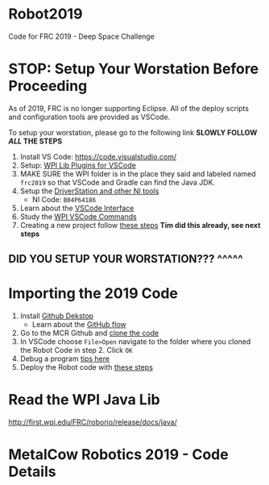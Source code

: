 # Robot2019
Code for FRC 2019 - Deep Space Challenge

# **STOP**: Setup Your Worstation Before Proceeding

As of 2019, FRC is no longer supporting Eclipse.
All of the deploy scripts and configuration tools are provided as VSCode.

To setup your worstation, please go to the following link
**SLOWLY FOLLOW _ALL_ THE STEPS**
1. Install VS Code:  https://code.visualstudio.com/
2. Setup: [WPI Lib Plugins for VSCode](https://wpilib.screenstepslive.com/s/currentCS/m/java/l/1027503-installing-c-and-java-development-tools-for-frc)
3. MAKE SURE the WPI folder is in the place they said and labeled named `frc2019` so that VSCode and Gradle can find the Java JDK.
4. Setup the [DriverStation and other NI tools]( https://wpilib.screenstepslive.com/s/currentCS/m/java/l/1027504-installing-the-frc-update-suite-all-languages)
     - NI Code: `B04P64186`
5. Learn about the [VSCode Interface](https://code.visualstudio.com/docs/getstarted/userinterface)
6. Study the [WPI VSCode Commands](https://wpilib.screenstepslive.com/s/currentCS/m/java/l/1027552-wpilib-commands-in-vscode)
7. Creating a new project follow [these steps](https://wpilib.screenstepslive.com/s/currentCS/m/java/l/1027062-creating-a-robot-program) **Tim did this already, see next steps**
     
## DID YOU SETUP YOUR WORSTATION??? ^^^^^

# Importing the 2019 Code

1. Install [Github Dekstop](https://desktop.github.com/)
    - Learn about the [GitHub flow](https://guides.github.com/introduction/flow/)
2. Go to the MCR Github and [clone the code](https://github.com/MetalCowRobotics/Robot2019) 
4. In VSCode choose `File>Open` navigate to the folder where you cloned the Robot Code in step 2. Click `OK`
5. Debug a program [tips here](https://wpilib.screenstepslive.com/s/currentCS/m/java/l/242588-debugging-a-robot-program)
6. Deploy the Robot code with [these steps](https://wpilib.screenstepslive.com/s/currentCS/m/java/l/1027063-building-and-deploying-to-a-roborio)

# Read the WPI Java Lib

http://first.wpi.edu/FRC/roborio/release/docs/java/

# MetalCow Robotics 2019 - Code Details
